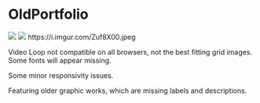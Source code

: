 # OldPortfolio
<img src="https://i.imgur.com/kquN97c.jpg">
<img src="https://i.imgur.com/Zuf8X00.jpeg">
https://i.imgur.com/Zuf8X00.jpeg

Video Loop not compatible on all browsers, not the best fitting grid images.
Some fonts will appear missing.

Some minor responsivity issues. 

Featuring older graphic works, which are missing labels and descriptions. 
